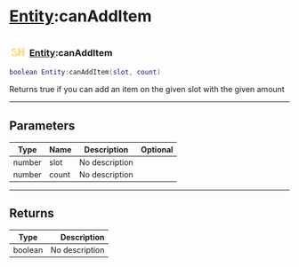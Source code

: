 # [Entity](../entity/README.md):canAddItem

### <img src="../../.gitbook/assets/shared.png" width="32" height="32" /> [Entity](../entity/README.md):canAddItem

```lua
boolean Entity:canAddItem(slot, count)
```

Returns true if you can add an item on the given slot with the given amount<br>

-----------------
## Parameters

| Type   | Name | Description | Optional |
| ------ | ---- | ----------- | -------: |
| number | slot | No description |   |
| number | count | No description |   |

-----------------
## Returns

| Type   | Description |
| ------ | ----------: |
| boolean | No description |
